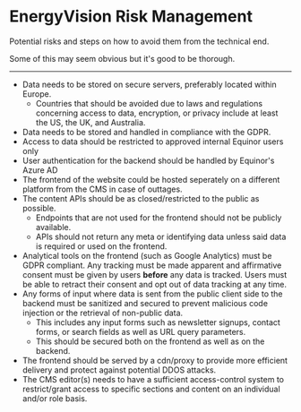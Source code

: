 # EnergyVision Risk Management

Potential risks and steps on how to avoid them from the technical end. 

Some of this may seem obvious but it's good to be thorough.

---

- Data needs to be stored on secure servers, preferably located within Europe.
  - Countries that should be avoided due to laws and regulations concerning access to data, encryption, or privacy include at
  least the US, the UK, and Australia.
- Data needs to be stored and handled in compliance with the GDPR.
- Access to data should be restricted to approved internal Equinor users only
- User authentication for the backend should be handled by Equinor's Azure AD
- The frontend of the website could be hosted seperately on a different platform from the CMS in case of outtages.
- The content APIs should be as closed/restricted to the public as possible.
  - Endpoints that are not used for the frontend should not be publicly available.
  - APIs should not return any meta or identifying data unless said data is required or used on the frontend.
- Analytical tools on the frontend (such as Google Analytics) must be GDPR compliant. Any tracking must be made apparent and
  affirmative consent must be given by users **before** any data is tracked. Users must be able to retract their consent and opt 
  out of data tracking at any time.
- Any forms of input where data is sent from the public client side to the backend must be sanitized and secured to prevent
  malicious code injection or the retrieval of non-public data.
  - This includes any input forms such as newsletter signups, contact forms, or search fields as well as URL query parameters.
  - This should be secured both on the frontend as well as on the backend.
- The frontend should be served by a cdn/proxy to provide more efficient delivery and protect against potential DDOS attacks.
- The CMS editor(s) needs to have a sufficient access-control system to restrict/grant access to specific sections and content
  on an individual and/or role basis.
